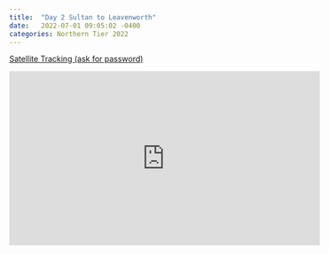 ```yaml
---
title:  "Day 2 Sultan to Leavenworth"
date:   2022-07-01 09:05:02 -0400
categories: Northern Tier 2022
---
```


[Satellite Tracking (ask for password)](https://us0-share.explore.garmin.com/share/harveybarnhard)
<iframe width="560" height="315" src="https://www.youtube.com/embed/NxYJ_zcQY8c" frameborder="0" allow="autoplay; encrypted-media" allowfullscreen></iframe>

<p style="text-align: center;"><div class='strava-embed-placeholder' data-embed-type='activity' data-embed-id='7405054819'></div><script src='https://strava-embeds.com/embed.js'></script></p>
